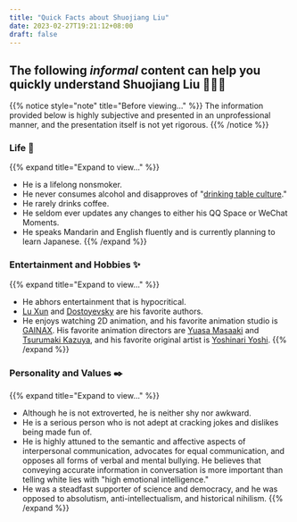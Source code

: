 ```yaml
---
title: "Quick Facts about Shuojiang Liu"
date: 2023-02-27T19:21:12+08:00
draft: false
---
```


## The following _informal_ content can help you quickly understand Shuojiang Liu 👋👋👋

{{% notice style="note" title="Before viewing..." %}}
The information provided below is highly subjective and presented in an unprofessional manner, and the presentation itself is not yet rigorous.
{{% /notice %}}

### Life 🧩

{{% expand title="Expand to view..." %}}

- He is a lifelong nonsmoker.
- He never consumes alcohol and disapproves of "[drinking table culture](https://en.wikipedia.org/wiki/Drinking_culture)."
- He rarely drinks coffee.
- He seldom ever updates any changes to either his QQ Space or WeChat Moments.
- He speaks Mandarin and English fluently and is currently planning to learn Japanese.
  {{% /expand %}}

### Entertainment and Hobbies ✨

{{% expand title="Expand to view..." %}}

- He abhors entertainment that is hypocritical.
- [Lu Xun](https://zh.wikipedia.org/zh-cn/%E9%B2%81%E8%BF%85) and [Dostoyevsky](https://en.wikipedia.org/wiki/Fyodor_Dostoevsky) are his favorite authors.
- He enjoys watching 2D animation, and his favorite animation studio is [GAINAX](https://en.wikipedia.org/wiki/Gainax). His favorite animation directors are [Yuasa Masaaki](https://en.wikipedia.org/wiki/Masaaki_Yuasa) and [Tsurumaki Kazuya](https://en.wikipedia.org/wiki/Kazuya_Tsurumaki), and his favorite original artist is [Yoshinari Yoshi](https://en.wikipedia.org/wiki/Yoh_Yoshinari).
  {{% /expand %}}

### Personality and Values ✒️

{{% expand title="Expand to view..." %}}

- Although he is not extroverted, he is neither shy nor awkward.
- He is a serious person who is not adept at cracking jokes and dislikes being made fun of.
- He is highly attuned to the semantic and affective aspects of interpersonal communication, advocates for equal communication, and opposes all forms of verbal and mental bullying. He believes that conveying accurate information in conversation is more important than telling white lies with "high emotional intelligence."
- He was a steadfast supporter of science and democracy, and he was opposed to absolutism, anti-intellectualism, and historical nihilism.
  {{% /expand %}}
